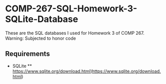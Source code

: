 # COMP-267-SQL-Homework-3-SQLite-Database
These are the SQL databases I used for Homework 3 of COMP 267. Warning: Subjected to honor code

## Requirements
* SQLite
** https://www.sqlite.org/download.html)https://www.sqlite.org/download.html)

